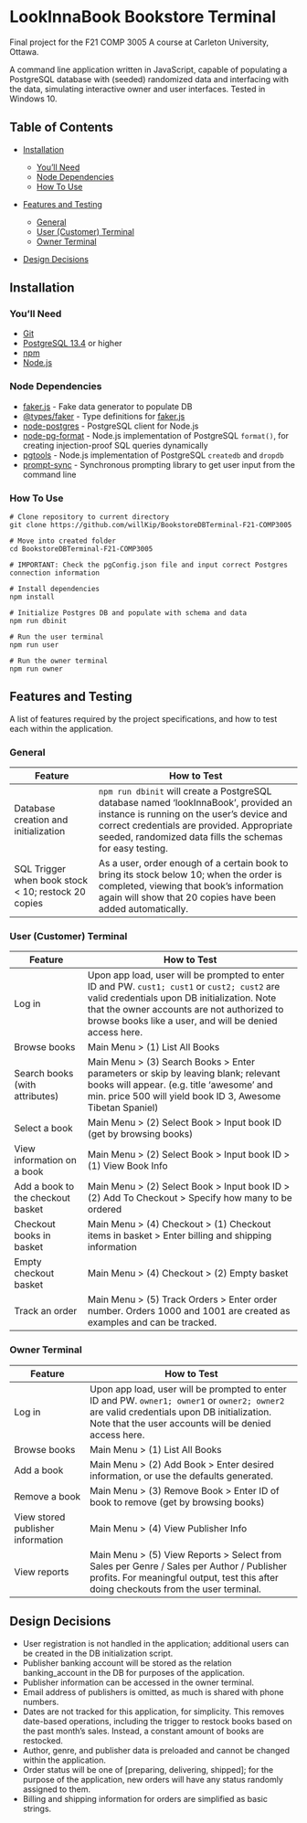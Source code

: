# LookInnaBook Bookstore Terminal

Final project for the F21 COMP 3005 A course at Carleton University, Ottawa.

A command line application written in JavaScript, capable of populating a PostgreSQL database with (seeded) randomized data and interfacing with the data, simulating interactive owner and user interfaces. Tested in Windows 10.

## Table of Contents

- [Installation](#installation)
  - [You’ll Need](#youll-need)
  - [Node Dependencies](#node-dependencies)
  - [How To Use](#how-to-use)

- [Features and Testing](#features-and-testing)
  - [General](#general)
  - [User (Customer) Terminal](#user-customer-terminal)
  - [Owner Terminal](#owner-terminal)

- [Design Decisions](#design-decisions)

## Installation

### You’ll Need

- [Git](https://git-scm.com/)
- [PostgreSQL 13.4](https://www.postgresql.org/) or higher
- [npm](https://www.npmjs.com/)
- [Node.js](https://nodejs.org/)

### Node Dependencies

- [faker.js](https://www.npmjs.com/package/faker) - Fake data generator to populate DB
- [@types/faker](https://www.npmjs.com/package/@types/faker) - Type definitions for [faker.js](https://www.npmjs.com/package/faker)
- [node-postgres](https://www.npmjs.com/package/pg) - PostgreSQL client for Node.js
- [node-pg-format](https://www.npmjs.com/package/pg-format) - Node.js implementation of PostgreSQL `format()`, for creating injection-proof SQL queries dynamically
- [pgtools](https://www.npmjs.com/package/pgtools) - Node.js implementation of PostgreSQL `createdb` and `dropdb`
- [prompt-sync](https://www.npmjs.com/package/prompt-sync) - Synchronous prompting library to get user input from the command line

### How To Use

```
# Clone repository to current directory
git clone https://github.com/willKip/BookstoreDBTerminal-F21-COMP3005

# Move into created folder
cd BookstoreDBTerminal-F21-COMP3005

# IMPORTANT: Check the pgConfig.json file and input correct Postgres connection information

# Install dependencies
npm install

# Initialize Postgres DB and populate with schema and data
npm run dbinit

# Run the user terminal
npm run user

# Run the owner terminal
npm run owner
```

## Features and Testing

A list of features required by the project specifications, and how to test each within the application.

### General

| Feature                                             | How to Test                                                  |
| --------------------------------------------------- | ------------------------------------------------------------ |
| Database creation and initialization                | `npm run dbinit` will create a PostgreSQL database named ‘lookInnaBook’, provided an instance is running on the user’s device and correct credentials are provided. Appropriate seeded, randomized data fills the schemas for easy testing. |
| SQL Trigger when book stock < 10; restock 20 copies | As a user, order enough of a certain book to bring its stock below 10; when the order is completed, viewing that book’s information again will show that 20 copies have been added automatically. |

### User (Customer) Terminal

| Feature                           | How to Test                                                  |
| --------------------------------- | ------------------------------------------------------------ |
| Log in                            | Upon app load, user will be prompted to enter ID and PW. `cust1; cust1` or `cust2; cust2` are valid credentials upon DB initialization. Note that the owner accounts are not authorized to browse books like a user, and will be denied access here. |
| Browse books                      | Main Menu > (1) List All Books                               |
| Search books (with attributes)    | Main Menu > (3) Search Books > Enter parameters or skip by leaving blank; relevant books will appear. (e.g. title ‘awesome’ and min. price 500 will yield book ID 3, Awesome Tibetan Spaniel) |
| Select a book                     | Main Menu > (2) Select Book > Input book ID (get by browsing books) |
| View information on a book        | Main Menu > (2) Select Book > Input book ID > (1) View Book Info |
| Add a book to the checkout basket | Main Menu > (2) Select Book > Input book ID > (2) Add To Checkout > Specify how many to be ordered |
| Checkout books in basket          | Main Menu > (4) Checkout > (1) Checkout items in basket > Enter billing and shipping information |
| Empty checkout basket             | Main Menu > (4) Checkout > (2) Empty basket                  |
| Track an order                    | Main Menu > (5) Track Orders > Enter order number. Orders 1000 and 1001 are created as examples and can be tracked. |

### Owner Terminal

| Feature                           | How to Test                                                  |
| --------------------------------- | ------------------------------------------------------------ |
| Log in                            | Upon app load, user will be prompted to enter ID and PW. `owner1; owner1` or `owner2; owner2` are valid credentials upon DB initialization. Note that the user accounts will be denied access here. |
| Browse books                      | Main Menu > (1) List All Books                               |
| Add a book                        | Main Menu > (2) Add Book > Enter desired information, or use the defaults generated. |
| Remove a book                     | Main Menu > (3) Remove Book > Enter ID of book to remove (get by browsing books) |
| View stored publisher information | Main Menu > (4) View Publisher Info                          |
| View reports                      | Main Menu > (5) View Reports > Select from Sales per Genre / Sales per Author / Publisher profits. For meaningful output, test this after doing checkouts from the user terminal. |

## Design Decisions

- User registration is not handled in the application; additional users can be created in the DB initialization script.
- Publisher banking account will be stored as the relation banking_account in the DB for purposes of the application.
- Publisher information can be accessed in the owner terminal.
- Email address of publishers is omitted, as much is shared with phone numbers.
- Dates are not tracked for this application, for simplicity. This removes date-based operations, including the trigger to restock books based on the past month’s sales. Instead, a constant amount of books are restocked.
- Author, genre, and publisher data is preloaded and cannot be changed within the application.
- Order status will be one of [preparing, delivering, shipped]; for the purpose of the application, new orders will have any status randomly assigned to them.
- Billing and shipping information for orders are simplified as basic strings.
